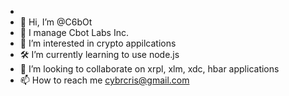 - 
- 🦾 Hi, I’m @C6bOt 
- 🔮 I manage Cbot Labs Inc.
- 🚀 I’m interested in crypto appilcations 
- 🛠️ I’m currently learning to use node.js
- 📡 I’m looking to collaborate on xrpl, xlm, xdc, hbar applications
- 📫 How to reach me cybrcris@gmail.com

